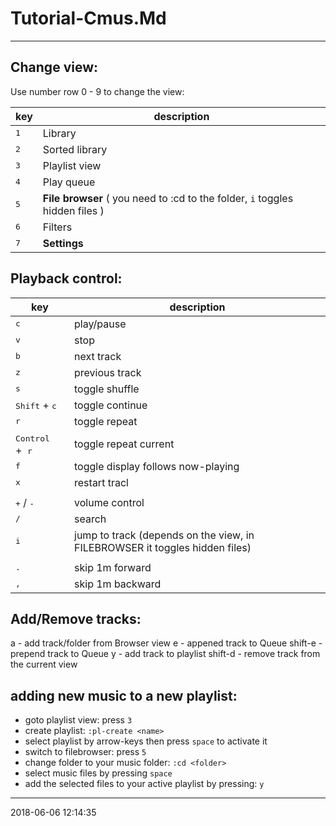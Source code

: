 # Tutorial-Cmus.Md

- - -

## Change view:

Use number row 0 - 9 to change the view:

| key | description |
| --- | --- |
| <kbd>1</kbd> | Library |
| <kbd>2</kbd> | Sorted library |
| <kbd>3</kbd> | Playlist view |
| <kbd>4</kbd> | Play queue |
| <kbd>5</kbd> | **File browser** \( you need to :cd to the folder\, `i` toggles hidden files ) |
| <kbd>6</kbd> | Filters |
| <kbd>7</kbd> | **Settings** |

## Playback control:

| key | description |
| --- | --- |
| <kbd>c</kbd> | play/pause |
| <kbd>v</kbd> | stop |
| <kbd>b</kbd> | next track |
| <kbd>z</kbd> | previous track |
| <kbd>s</kbd> | toggle shuffle |
| <kbd>Shift</kbd> + <kbd>c</kbd> | toggle continue |
| <kbd>r</kbd> | toggle repeat |
| <kbd>Control</kbd>  +  <kbd>r</kbd> | toggle repeat current |
| <kbd>f</kbd> | toggle display follows now-playing |
| <kbd>x</kbd> | restart tracl |
|||
| <kbd>+</kbd> / <kbd>-</kbd> | volume control |
| <kbd>/</kbd> | search |
| <kbd>i</kbd> | jump to track (depends on the view, in FILEBROWSER it toggles hidden files) |
|||
| <kbd>.</kbd> | skip 1m forward |
| <kbd>,</kbd> | skip 1m backward |


## Add/Remove tracks:

a - add track/folder from Browser view
e - appened track to Queue
shift-e - prepend track to Queue
y - add track to playlist
shift-d - remove track from the current view

## adding new music to a new playlist:

* goto playlist view: press `3`
* create playlist: `:pl-create <name>`
* select playlist by arrow-keys then press `space` to activate it
* switch to filebrowser: press `5`
* change folder to your music folder: `:cd <folder>`
* select music files by pressing `space`
* add the selected files to your active playlist by pressing: `y`

- - -

2018-06-06 12:14:35